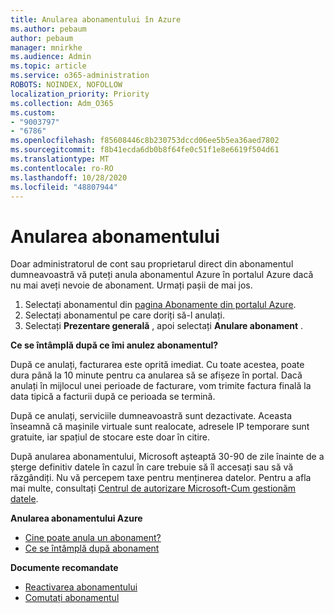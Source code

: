 ```yaml
---
title: Anularea abonamentului în Azure
ms.author: pebaum
author: pebaum
manager: mnirkhe
ms.audience: Admin
ms.topic: article
ms.service: o365-administration
ROBOTS: NOINDEX, NOFOLLOW
localization_priority: Priority
ms.collection: Adm_O365
ms.custom:
- "9003797"
- "6786"
ms.openlocfilehash: f85608446c8b230753dccd06ee5b5ea36aed7802
ms.sourcegitcommit: f8b41ecda6db0b8f64fe0c51f1e8e6619f504d61
ms.translationtype: MT
ms.contentlocale: ro-RO
ms.lasthandoff: 10/28/2020
ms.locfileid: "48807944"
---
```

# <a name="cancel-subscription"></a>Anularea abonamentului

Doar administratorul de cont sau proprietarul direct din abonamentul dumneavoastră vă puteți anula abonamentul Azure în portalul Azure dacă nu mai aveți nevoie de abonament. Urmați pașii de mai jos.

1. Selectați abonamentul din [pagina Abonamente din portalul Azure](https://portal.azure.com/#blade/Microsoft_Azure_Billing/SubscriptionsBlade).
2. Selectați abonamentul pe care doriți să-l anulați.
3. Selectați **Prezentare generală** , apoi selectați **Anulare abonament** .

**Ce se întâmplă după ce îmi anulez abonamentul?**

După ce anulați, facturarea este oprită imediat. Cu toate acestea, poate dura până la 10 minute pentru ca anularea să se afișeze în portal. Dacă anulați în mijlocul unei perioade de facturare, vom trimite factura finală la data tipică a facturii după ce perioada se termină.

După ce anulați, serviciile dumneavoastră sunt dezactivate. Aceasta înseamnă că mașinile virtuale sunt realocate, adresele IP temporare sunt gratuite, iar spațiul de stocare este doar în citire.

După anularea abonamentului, Microsoft așteaptă 30-90 de zile înainte de a șterge definitiv datele în cazul în care trebuie să îl accesați sau să vă răzgândiți. Nu vă percepem taxe pentru menținerea datelor. Pentru a afla mai multe, consultați [Centrul de autorizare Microsoft-Cum gestionăm datele](https://go.microsoft.com/fwLink/p/?LinkID=822930&clcid=0x409).

**Anularea abonamentului Azure**

- [Cine poate anula un abonament?](https://docs.microsoft.com/azure/billing/billing-how-to-cancel-azure-subscription?WT.mc_id=Portal-Microsoft_Azure_Support#who-can-cancel-a-subscription)
- [Ce se întâmplă după abonament](https://docs.microsoft.com/azure/billing/billing-how-to-cancel-azure-subscription?WT.mc_id=Portal-Microsoft_Azure_Support#what-happens-after-i-cancel-my-subscription)

**Documente recomandate**

- [Reactivarea abonamentului](https://docs.microsoft.com/azure/billing/billing-how-to-cancel-azure-subscription?WT.mc_id=Portal-Microsoft_Azure_Support#reactivate-subscription)
- [Comutați abonamentul](https://docs.microsoft.com/azure/billing/billing-how-to-switch-azure-offer?WT.mc_id=Portal-Microsoft_Azure_Support)